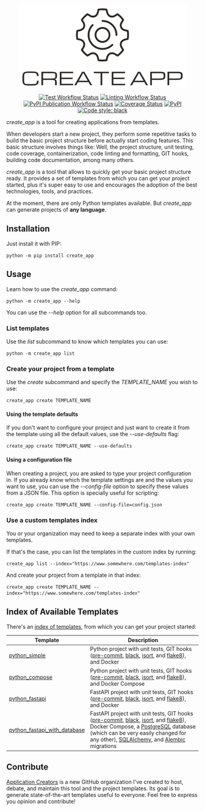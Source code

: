 <p align="center">
  <img alt="Create App logo" src="https://raw.githubusercontent.com/application-creators/create_app/main/docs/static/logo-cropped.png">
</p>

<p align="center">
    <a href="https://github.com/application-creators/create_app/actions"><img alt="Test Workflow Status" src="https://github.com/application-creators/create_app/workflows/Test/badge.svg"></a>
    <a href="https://github.com/application-creators/create_app/actions"><img alt="Linting Workflow Status" src="https://github.com/application-creators/create_app/workflows/Lint/badge.svg"></a>
    <a href="https://github.com/application-creators/create_app/actions"><img alt="PyPI Publication Workflow Status" src="https://github.com/application-creators/create_app/workflows/Publish%20to%20PyPI/badge.svg"></a>
    <a href="https://coveralls.io/github/application-creators/create_app?branch=main"><img alt="Coverage Status" src="https://coveralls.io/repos/github/application-creators/create_app/badge.svg?branch=main"></a>
    <!-- <a href="https://github.com/application-creators/create_app/blob/main/LICENSE"><img alt="License: MIT" src="https://create_app.readthedocs.io/en/stable/_static/license.svg"></a> -->
    <!-- <a href="https://create_app.readthedocs.io/en/stable/?badge=stable"><img alt="Documentation Status" src="https://readthedocs.org/projects/create_app/badge/?version=stable"></a>  -->
    <a href="https://pypi.org/project/create_app/"><img alt="PyPI" src="https://img.shields.io/pypi/v/create_app"></a>
    <a href="https://github.com/psf/black"><img alt="Code style: black" src="https://img.shields.io/badge/code%20style-black-000000.svg"></a>
</p>

_create_app_ is a tool for creating applications from templates.

When developers start a new project, they perform some repetitive tasks to build the basic project structure before 
actually start coding features. This basic structure involves things like: Well, the project structure, unit testing, 
code coverage, containerization, code linting and formatting, GIT hooks, building code documentation, among many others. 

_create_app_ is a tool that allows to quickly get your basic project structure ready. It provides a set of templates
from which you can get your project started, plus it's super easy to use and encourages the adoption of the best 
technologies, tools, and practices. 

At the moment, there are only Python templates available. But _create_app_ can generate projects of **any language**.


## Installation

Just install it with PIP:
```shell
python -m pip install create_app
```

## Usage

Learn how to use the _create_app_ command:
```shell
python -m create_app --help
```

You can use the _--help_ option for all subcommands too.


### List templates

Use the _list_ subcommand to know which templates you can use:

```shell
python -m create_app list
```


### Create your project from a template

Use the _create_ subcommand and specify the _TEMPLATE_NAME_ you wish to use:
```shell
create_app create TEMPLATE_NAME
```


#### Using the template defaults

If you don't want to configure your project and just want to create it from the template using all the default values,
use the _--use-defaults_ flag:
```shell
create_app create TEMPLATE_NAME --use-defaults
```


#### Using a configuration file

When creating a project, you are asked to type your project configuration in. If you already know which the template
settings are and the values you want to use, you can use the _--config-file_ option to specify these values from a JSON
file. This option is specially useful for scripting:
```shell
create_app create TEMPLATE_NAME --config-file=config.json
```


### Use a custom templates index

You or your organization may need to keep a separate index with your own templates. 

If that's the case, you can list the templates in the custom index by running:
```shell
create_app list --index="https://www.somewhere.com/templates-index"
```

And create your project from a template in that index:
```shell
create_app create TEMPLATE_NAME --index="https://www.somewhere.com/templates-index"
```


## Index of Available Templates

There's an [index of templates](/templates.json), from which you can get your project started:

| **Template**                                                                                         | **Description**                                                                                                                                                                                                                                                                                                                                                                                                                                    |
|------------------------------------------------------------------------------------------------------|----------------------------------------------------------------------------------------------------------------------------------------------------------------------------------------------------------------------------------------------------------------------------------------------------------------------------------------------------------------------------------------------------------------------------------------------------|
| [python_simple](https://github.com/application-creators/python_simple)                               | Python project with unit tests, GIT hooks ([pre-commit](https://pre-commit.com/), [black](https://github.com/psf/black), [isort](https://pycqa.github.io/isort/), and [flake8](https://flake8.pycqa.org/en/latest/)), and Docker                                                                                                                                                                                                                   |
| [python_compose](https://github.com/application-creators/python_compose)                             | Python project with unit tests, GIT hooks ([pre-commit](https://pre-commit.com/), [black](https://github.com/psf/black), [isort](https://pycqa.github.io/isort/), and [flake8](https://flake8.pycqa.org/en/latest/)), and Docker Compose                                                                                                                                                                                                           |
| [python_fastapi](https://github.com/application-creators/python_fastapi)                             | FastAPI project with unit tests, GIT hooks ([pre-commit](https://pre-commit.com/), [black](https://github.com/psf/black), [isort](https://pycqa.github.io/isort/), and [flake8](https://flake8.pycqa.org/en/latest/)), and Docker                                                                                                                                                                                                                  |
| [python_fastapi_with_database](https://github.com/application-creators/python_fastapi_with_database) | FastAPI project with unit tests, GIT hooks ([pre-commit](https://pre-commit.com/), [black](https://github.com/psf/black), [isort](https://pycqa.github.io/isort/), and [flake8](https://flake8.pycqa.org/en/latest/)), Docker Compose, a [PostgreSQL](https://www.postgresql.org/) database (which can be very easily changed for any other), [SQLAlchemy](https://www.sqlalchemy.org/), and [Alembic](https://alembic.sqlalchemy.org/) migrations |


## Contribute

[Application Creators](https://github.com/application-creators) is a new GitHub organization I've created to host, 
debate, and maintain this tool and the project templates. Its goal is to generate state-of-the-art templates useful 
to everyone. Feel free to express you opinion and contribute!
